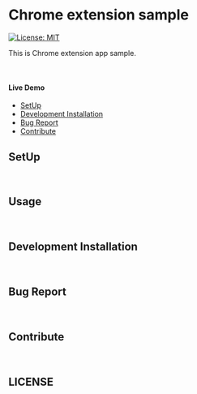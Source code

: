 <div align="center">
    <img src="" alt="">
</div>

# Chrome extension sample
[![License: MIT](https://img.shields.io/packagist/l/doctrine/orm.svg)](https://opensource.org/licenses/MIT)


This is Chrome extension app sample.

</br>

#### Live Demo

* [SetUp](#setup)
* [Development Installation](#development-installation)
* [Bug Report](#bug-report)
* [Contribute](#contribute)

## SetUp

</br>

## Usage

</br>

## Development Installation

</br>

## Bug Report

</br>


## Contribute

</br>

## LICENSE
